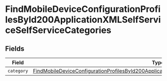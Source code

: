 # FindMobileDeviceConfigurationProfilesById200ApplicationXMLSelfServiceSelfServiceCategories


## Fields

| Field                                                                                                                                                                                                                               | Type                                                                                                                                                                                                                                | Required                                                                                                                                                                                                                            | Description                                                                                                                                                                                                                         |
| ----------------------------------------------------------------------------------------------------------------------------------------------------------------------------------------------------------------------------------- | ----------------------------------------------------------------------------------------------------------------------------------------------------------------------------------------------------------------------------------- | ----------------------------------------------------------------------------------------------------------------------------------------------------------------------------------------------------------------------------------- | ----------------------------------------------------------------------------------------------------------------------------------------------------------------------------------------------------------------------------------- |
| `category`                                                                                                                                                                                                                          | [FindMobileDeviceConfigurationProfilesById200ApplicationXMLSelfServiceSelfServiceCategoriesCategory](../../models/operations/findmobiledeviceconfigurationprofilesbyid200applicationxmlselfserviceselfservicecategoriescategory.md) | :heavy_minus_sign:                                                                                                                                                                                                                  | N/A                                                                                                                                                                                                                                 |